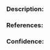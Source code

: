 ### Description: <!-- why was this change made? -->

<!-- more "the why" than "the what" -->

### References: <!-- related links -->

<!-- relates to: JIRA Ticket # automation will link this PR to the JIRA -->
<!-- closes: JIRA Ticket # automation will link this PR to JIRA and close it -->

### Confidence: <!-- what testing was done to ensure the change does what it is intended to do? -->

<!-- were relevant tests performed? unit tests, integration tests, e2e, mage deploys, etc -->
<!-- were there lambda, database, or message queue interface changes? -->
<!-- reviewers should be able to understand how it was tested and have confidence in the change -->

<!-- pr guide: https://www.notion.so/pantherlabs/Github-Pull-Requests-PR-02af4e80f53844f985889d5c36874c6d#6a36878f77fb43a0b3539d93ee3c3da1 -->
<!-- reviewing guide: https://www.notion.so/pantherlabs/Reviewing-Pull-Requests-64b9f85c4e7b47128d1b2dd160330ae6 -->
